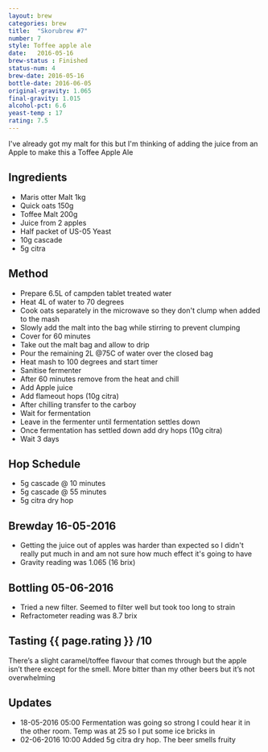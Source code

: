```yaml
---
layout: brew
categories: brew
title:  "Skorubrew #7"
number: 7
style: Toffee apple ale
date:   2016-05-16
brew-status : Finished
status-num: 4
brew-date: 2016-05-16
bottle-date: 2016-06-05
original-gravity: 1.065
final-gravity: 1.015
alcohol-pct: 6.6
yeast-temp : 17
rating: 7.5
---
```


I've already got my malt for this but I'm thinking of adding the juice from an Apple to make this a Toffee Apple Ale

Ingredients
-----

* Maris otter Malt 1kg
* Quick oats 150g
* Toffee Malt 200g
* Juice from 2 apples
* Half packet of US-05 Yeast
* 10g cascade
* 5g citra

Method
-------

* Prepare 6.5L of campden tablet treated water
* Heat 4L of water to 70 degrees
* Cook oats separately in the microwave so they don't clump when added to the mash
* Slowly add the malt into the bag while stirring to prevent clumping
* Cover for 60 minutes
* Take out the malt bag and allow to drip
* Pour the remaining 2L @75C of water over the closed bag
* Heat mash to 100 degrees and start timer
* Sanitise fermenter
* After 60 minutes remove from the heat and chill
* Add Apple juice
* Add flameout hops (10g citra)
* After chilling transfer to the carboy
* Wait for fermentation
* Leave in the fermenter until fermentation settles down
* Once fermentation has settled down add dry hops (10g citra)
* Wait 3 days

Hop Schedule
-------------

* 5g cascade @ 10 minutes
* 5g cascade @ 55 minutes
* 5g citra dry hop

Brewday 16-05-2016
----------

* Getting the juice out of apples was harder than expected so I didn't really put much in and am not sure how much effect it's going to have
* Gravity reading was 1.065 (16 brix)

Bottling 05-06-2016
---------

* Tried a new filter. Seemed to filter well but took too long to strain
* Refractometer reading was 8.7 brix

Tasting {{ page.rating }} /10
--------

There’s a slight caramel/toffee flavour that comes through but the apple isn’t there except for the smell. More bitter than my other beers but it’s not overwhelming

Updates
-------

* 18-05-2016 05:00 Fermentation was going so strong I could hear it in the other room. Temp was at 25 so I put some ice bricks in
* 02-06-2016 10:00 Added 5g citra dry hop. The beer smells fruity